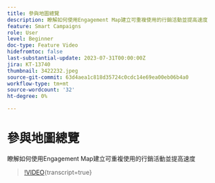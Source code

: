 ```yaml
---
title: 參與地圖總覽
description: 瞭解如何使用Engagement Map建立可重複使用的行銷活動並提高速度
feature: Smart Campaigns
role: User
level: Beginner
doc-type: Feature Video
hidefromtoc: false
last-substantial-update: 2023-07-31T00:00:00Z
jira: KT-13740
thumbnail: 3422232.jpeg
source-git-commit: 63d4aea1c818d35724c0cdc14e69ea00eb06b4a0
workflow-type: tm+mt
source-wordcount: '32'
ht-degree: 0%

---
```



# 參與地圖總覽

瞭解如何使用Engagement Map建立可重複使用的行銷活動並提高速度

>[!VIDEO](https://video.tv.adobe.com/v/3422232/?learn=on){transcript=true}
